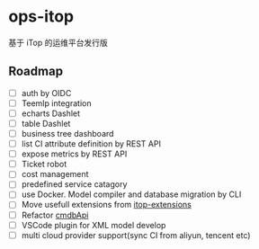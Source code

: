 # ops-itop
基于 iTop 的运维平台发行版

## Roadmap
- [ ] auth by OIDC
- [ ] TeemIp integration
- [ ] echarts Dashlet
- [ ] table Dashlet
- [ ] business tree dashboard
- [ ] list CI attribute definition by REST API
- [ ] expose metrics by REST API
- [ ] Ticket robot
- [ ] cost management
- [ ] predefined service catagory
- [ ] use Docker. Model compiler and database migration by CLI
- [ ] Move usefull extensions from [itop-extensions](https://github.com/ops-itop/itop-extensions)
- [ ] Refactor [cmdbApi](https://github.com/ops-itop/cmdbApi)
- [ ] VSCode plugin for XML model develop
- [ ] multi cloud provider support(sync CI from aliyun, tencent etc)
